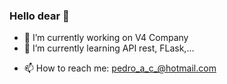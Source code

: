 ### Hello dear 👋

- 🔭 I’m currently working on V4 Company
- 🌱 I’m currently learning API rest, FLask,...
<!-- - 👯 I’m looking to collaborate on ...
- 🤔 I’m looking for help with ...
- 💬 Ask me about ... -->
- 📫 How to reach me: pedro_a_c_@hotmail.com
<!-- - 😄 Pronouns: ...
- ⚡ Fun fact: ...
 -->
